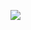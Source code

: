 <p align="left">
    <img src="https://skillicons.dev/icons?i=html,css,js,svelte,react,nextjs,tailwind,linux,nodejs,git,aws,express&theme=dark&theme=light&perline=6" />
</p>
